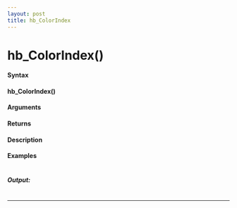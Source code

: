 ```yaml
---
layout: post
title: hb_ColorIndex
---
```


# hb_ColorIndex()


#### Syntax

#### hb_ColorIndex()

#### Arguments

#### Returns

#### Description

#### Examples

```

```

##### Output:

```

```

---